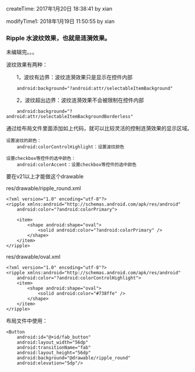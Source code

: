 
createTime: 2017年1月20日 18:38:41 by xian

modifyTime1: 2018年1月19日 11:50:55 by xian

### Ripple 水波纹效果，也就是涟漪效果。
未编辑完。。。

波纹效果有两种：

　　1，波纹有边界：波纹涟漪效果只是显示在控件内部　　

        android:background="?android:attr/selectableItemBackground"
　　2，波纹超出边界：波纹涟漪效果不会被限制在控件内部

        android:background="?android:attr/selectableItemBackgroundBorderless"


通过给布局文件里面添加如上代码，就可以比较灵活的控制涟漪效果的显示区域。

    设置波纹的颜色：
        android:colorControlHighlight：设置波纹颜色

    设置checkbox等控件的选中颜色：
        android:colorAccent：设置checkbox等控件的选中颜色

要在v21以上才能做这个drawable

res/drawable/ripple_round.xml

    <?xml version="1.0" encoding="utf-8"?>
    <ripple xmlns:android="http://schemas.android.com/apk/res/android"
        android:color="?android:colorPrimary">

        <item>
            <shape android:shape="oval">
                <solid android:color="?android:colorPrimary" />
            </shape>
        </item>
    </ripple>

res/drawable/oval.xml

    <?xml version="1.0" encoding="utf-8"?>
    <ripple xmlns:android="http://schemas.android.com/apk/res/android"
        android:color="?android:colorControlHighlight">
        <item>
            <shape android:shape="oval">
                <solid android:color="#738ffe" />
            </shape>
        </item>
    </ripple>


布局文件中使用：

    <Button
        android:id="@+id/fab_button"
        android:layout_width="56dp"
        android:transitionName="fab"
        android:layout_height="56dp"
        android:background="@drawable/ripple_round"
        android:elevation="5dp"/>